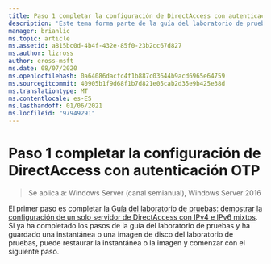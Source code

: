 ```yaml
---
title: Paso 1 completar la configuración de DirectAccess con autenticación OTP
description: 'Este tema forma parte de la guía del laboratorio de pruebas: demostración de DirectAccess con autenticación OTP y RSA SecurID para Windows Server 2016'
manager: brianlic
ms.topic: article
ms.assetid: a815bc0d-4b4f-432e-85f0-23b2cc67d827
ms.author: lizross
author: eross-msft
ms.date: 08/07/2020
ms.openlocfilehash: 0a64086dacfc4f1b887c03644b9acd6965e64759
ms.sourcegitcommit: 40905b1f9d68f1b7d821e05cab2d35e9b425e38d
ms.translationtype: MT
ms.contentlocale: es-ES
ms.lasthandoff: 01/06/2021
ms.locfileid: "97949291"
---
```

# <a name="step-1-complete-the-directaccess-configuration-with-otp-authentication"></a>Paso 1 completar la configuración de DirectAccess con autenticación OTP

>Se aplica a: Windows Server (canal semianual), Windows Server 2016

El primer paso es completar la [Guía del laboratorio de pruebas: demostrar la configuración de un solo servidor de DirectAccess con IPv4 e IPv6 mixtos](https://go.microsoft.com/fwlink/p/?LinkId=237004). Si ya ha completado los pasos de la guía del laboratorio de pruebas y ha guardado una instantánea o una imagen de disco del laboratorio de pruebas, puede restaurar la instantánea o la imagen y comenzar con el siguiente paso.



